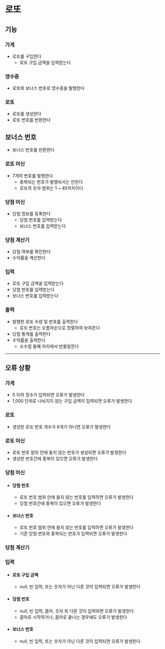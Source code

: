 # 로또

## 기능

### 가게

- 로또를 구입한다
    - 로또 구입 금액을 입력받는다

### 영수증

- 로또와 보너스 번호로 영수증을 발행한다

### 로또

- 로또를 생성한다
- 로또 번호를 반환한다

## 보너스 번호

- 보너스 번호를 반환한다

### 로또 머신

- 7개의 번호를 발행한다
    - 중복되는 번호가 발행되서는 안된다
    - 로또의 숫자 범위는 1 ~ 45까지이다

### 당첨 머신

- 당첨 정보를 등록한다
    - 당첨 번호를 입력받는다
    - 보너스 번호를 입력받는다

### 당첨 계산기

- 당첨 여부를 확인한다
- 수익률을 계산한다

### 입력

- 로또 구입 금액을 입력받는다
- 당첨 번호를 입력받는다
- 보너스 번호를 입력받는다

### 출력

- 발행한 로또 수량 및 번호를 출력한다
    - 로또 번호는 오름차순으로 정렬하여 보여준다
- 당첨 통계를 출력한다
- 수익률을 출력한다
    - 소수점 둘째 자리에서 반올림한다

---

## 오류 상황

### 가게

- 0 이하 정수가 입력되면 오류가 발생한다
- 1,000 단위로 나눠지지 않는 구입 금액이 입력되면 오류가 발생한다

### 로또

- 생성한 로또 번호 개수가 6개가 아니면 오류가 발생한다

### 로또 머신

- 로또 번호 범위 안에 들지 않는 번호가 생성되면 오류가 발생한다
- 생성한 번호간에 중복이 있으면 오류가 발생한다

### 당첨 머신

- #### 당첨 번호
    - 로또 번호 범위 안에 들지 않는 번호를 입력하면 오류가 발생한다
    - 당첨 번호간에 중복이 있으면 오류가 발생한다
- #### 보너스 번호
    - 로또 번호 범위 안에 들지 않는 번호를 입력하면 오류가 발생한다
    - 기존 당첨 번호와 중복되는 번호가 입력되면 오류가 발생한다

### 당첨 계산기

### 입력

- #### 로또 구입 금액
    - null, 빈 입력, 또는 숫자가 아닌 다른 것이 입력되면 오류가 발생한다
- #### 당첨 번호
    - null, 빈 입력, 콤마, 숫자 외 다른 것이 입력되면 오류가 발생한다
    - 콤마로 시작하거나, 콤마로 끝나는 경우에도 오류가 발생한다

- #### 보너스 번호
    - null, 빈 입력, 또는 숫자가 아닌 다른 것이 입력되면 오류가 발생한다
